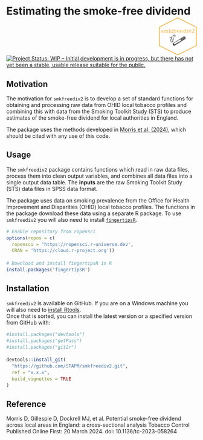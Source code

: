 






<!-- README.md is generated from README.Rmd. Please edit that file -->

# Estimating the smoke-free dividend <img src="hex-smkfreediv2.png" align="right" style="padding-left:10px;background-color:white;" width="100" height="100"/>

<!-- badges: start -->

[![Project Status: WIP – Initial development is in progress, but there
has not yet been a stable, usable release suitable for the
public.](https://www.repostatus.org/badges/latest/active.svg)](https://www.repostatus.org/#active)

<!-- badges: end -->

## Motivation

The motivation for `smkfreediv2` is to develop a set of standard
functions for obtaining and processing raw data from OHID local tobacco
profiles and combining this with data from the Smoking Toolkit Study
(STS) to produce estimates of the smoke-free dividend for local
authorities in England.

The package uses the methods developed in [Morris et
al. (2024)](https://tobaccocontrol.bmj.com/content/early/2024/02/05/tc-2023-058264),
which should be cited with any use of this code.

## Usage

The `smkfreediv2` package contains functions which read in raw data
files, process them into clean output variables, and combines all data
files into a single output data table. The **inputs** are the raw
Smoking Toolkit Study (STS) data files in SPSS data format.

The package uses data on smoking prevalence from the Office for Health
Improvement and Disparities (OHID) local tobacco profiles. The functions
in the package download these data using a separate R package. To use
`smkfreediv2` you will also need to install
[`fingertipsR`](https://github.com/ropensci/fingertipsR).

``` r
# Enable repository from ropensci
options(repos = c(
  ropensci = 'https://ropensci.r-universe.dev',
  CRAN = 'https://cloud.r-project.org'))

# Download and install fingertipsR in R
install.packages('fingertipsR')
```

## Installation

`smkfreediv2` is available on GitHub. If you are on a Windows machine
you will also need to [install
Rtools](https://www.rdocumentation.org/packages/installr/versions/0.22.0/topics/install.Rtools).  
Once that is sorted, you can install the latest version or a specified
version from GitHub with:

``` r
#install.packages("devtools")
#install.packages("getPass")
#install.packages("git2r")

devtools::install_git(
  "https://github.com/STAPM/smkfreediv2.git", 
  ref = "x.x.x",
  build_vignettes = TRUE
)
```

## Reference

Morris D, Gillespie D, Dockrell MJ, et al. Potential smoke-free dividend
across local areas in England: a cross-sectional analysis Tobacco
Control Published Online First: 20 March 2024. doi:
10.1136/tc-2023-058264
